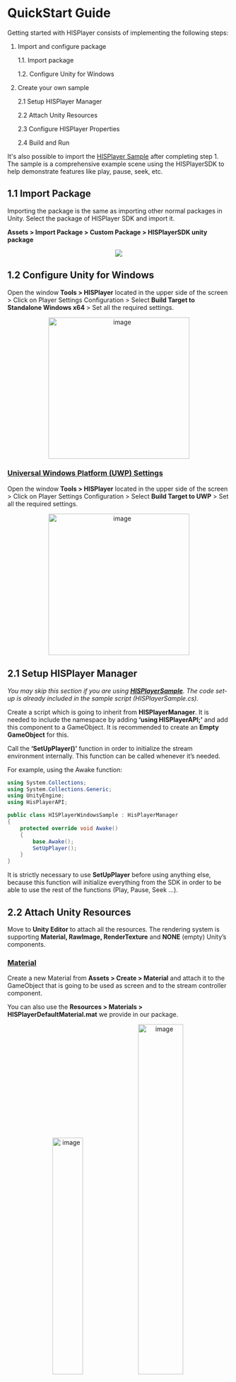 # QuickStart Guide
Getting started with HISPlayer consists of implementing the following steps:

1. Import and configure package   

      1.1. Import package
 
      1.2. Configure Unity for Windows
   
2. Create your own sample
   
    2.1 Setup HISPlayer Manager
   
    2.2 Attach Unity Resources
   
    2.3 Configure HISPlayer Properties

    2.4 Build and Run

It's also possible to import the [HISPlayer Sample](https://hisplayer.github.io/UnityWindows-SDK/#/import-sample) after completing step 1. The sample is a comprehensive example scene using the HISPlayerSDK to help demonstrate features like play, pause, seek, etc.

## 1.1 Import Package
Importing the package is the same as importing other normal packages in Unity. Select the package of HISPlayer SDK and import it.

**Assets > Import Package > Custom Package > HISPlayerSDK unity package**

<p align="center">
<img src="./assets/import-package.png">
</p>

## 1.2 Configure Unity for Windows
Open the window **Tools > HISPlayer** located in the upper side of the screen > Click on Player Settings Configuration > Select **Build Target to Standalone Windows x64** > Set all the required settings.

<p align="center">
<img width="319" alt="image" src="https://github.com/HISPlayer/UnityWindows-SDK/assets/47497948/0f8d483e-2e3a-4d97-8210-35b7741373c5">
</p>

### <ins>Universal Windows Platform (UWP) Settings</ins>
Open the window **Tools > HISPlayer** located in the upper side of the screen > Click on Player Settings Configuration > Select **Build Target to UWP** > Set all the required settings.

<p align="center">
<img width="319" alt="image" src="https://github.com/HISPlayer/UnityWindows-SDK/assets/32887298/7aa4a0f9-fad0-4ac7-bf40-a339f88c8398">
</p>

## 2.1 Setup HISPlayer Manager
*You may skip this section if you are using [**HISPlayerSample**](./import-sample.md). The code set-up is already included in the sample script (HISPlayerSample.cs).*

Create a script which is going to inherit from **HISPlayerManager**. It is needed to include the namespace by adding **‘using HISPlayerAPI;’** and add this component to a GameObject. It is recommended to create an **Empty GameObject** for this.

Call the **‘SetUpPlayer()’** function in order to initialize the stream environment internally. This function can be called whenever it’s needed.

For example, using the Awake function:
```C#
using System.Collections;
using System.Collections.Generic;
using UnityEngine;
using HisPlayerAPI;

public class HISPlayerWindowsSample : HisPlayerManager
{
    protected override void Awake()
    {
        base.Awake();
        SetUpPlayer();
    }
}
```
It is strictly necessary to use **SetUpPlayer** before using anything else, because this function will initialize everything from the SDK in order to be able to use the rest of the functions (Play, Pause, Seek …).

## 2.2 Attach Unity Resources
Move to **Unity Editor** to attach all the resources. The rendering system is supporting **Material, RawImage, RenderTexture** and **NONE** (empty)  Unity’s components.

### <ins>Material</ins>
Create a new Material from **Assets > Create > Material** and attach it to the GameObject that is going to be used as screen and to the stream controller component. 

You can also use the **Resources > Materials > HISPlayerDefaultMaterial.mat** we provide in our package. 

<p align="center">
<img width=37% alt="image" src="https://github.com/HISPlayer/UnityAndroid-SDK/assets/47497948/eacab2a8-7cee-4218-add9-98672f250540">
<img width=45% alt="image" src="https://github.com/HISPlayer/UnityWebGL-SDK/assets/47497948/ffe0ea80-d66b-4fac-beb0-01152bce200e">
</p>

### <ins>Raw Image</ins>
This action will be related to Unity’s Canvas. If there is not a Canvas created yet, creating a **Raw Image** will create one automatically.

For the creation, select **GameObject > UI > Raw Image**. Once it is created, attach it to the stream controller component

<p align="center">
<img width="400" alt="image" src="https://github.com/HISPlayer/UnityWebGL-SDK/assets/47497948/5dcc7a3f-7de5-4e87-a5e3-3e08587360b4">
</p>

### <ins>RenderTexture</ins>
For this you can use the RenderTexture we provide or create a RenderTexture from zero. In the first case, go to the Resources folder of our package and attach the **Resources > Materials > HISPlayerDefaultMaterialRenderTexture.mat** to the GameObject that is going to be used as screen and the **Resources > RenderTextures > HISPlayerRenderTexture.renderTexture** to the stream controller component.

For creating it from zero, select **Assets > Create > Render Texutre** and then create a **Material** referencing the **Render Texture**. This last action can be done automatically by grabbing the **Render Texture** and dropping it at the end of a GameObject's Inspector with the component **Mesh Renderer** with **Material field empty**. This will create the new material inside a **Materials** folder. 

Once all this process it’s done, associate the **RenderTexture** to the script component.

<p align="center">
<img src="https://github.com/HISPlayer/UnityiOS-SDK/assets/47497948/a0f26bc1-c7b1-432e-ad87-1a2d203d32c8">
</p>

## 2.3 Configure HISPlayer Properties

### <ins>License Key</ins>
Input the license key that is associated with the SDK. If the license key is not valid, the player won't work and will throw an error message. License key is not required for Unity Editor usage.

<p align="center">
<img width="400" src="./assets/license-key-windows.PNG">
</p>


### <ins>Multi Stream Properties</ins>

Use **Multi Stream Properties** to set all configurations needed for multi stream. However, currently HISPlayer Windows SDK only supports single stream. Multi stream support will be added in the future. It starts with 0 elements. Adding more elements will be ignored until multi stream support is supported. Each element added has its own configuration.

### <ins>Multi Stream Properties</ins>
Use Multi Stream Properties to set all the configuration needed for multi stream. However, currently HISPlayer Windows SDK only supports single stream. Multi stream support will be added in the future. It starts with 0 elements. Adding more elements will be ignored until multi stream support is supported. 

Each element added has its own configuration for multiple players and corresponds to 1 Render Surface. If you just need a single stream, then you just need to add 1 element with 1 URL.

* <span style="color:blue">**Render Mode**</span>: Select the render surface. It can be RenderTexture, Material, RawImage or NONE.
* <span style="color:blue">**Material**</span>: Attach the **Material** asset created to the **Material** section of the element.
* <span style="color:blue">**Raw Image**</span>: Attach the **RawImage** asset created to the **RawImage** section of the element.
* <span style="color:blue">**Render Texture**</span>: Attach the **RenderTexture** to the **RenderTexture** section of the element.
* <span style="color:blue">**URL**</span>: Add the URL associated to the stream. Each stream can have multiple URLs, therefore users can use the same render surface to play different URLs.
* <span style="color:blue">**Autoplay**</span>: Property to determine whether the player will start automatically after set up.
* <span style="color:blue">**LoopPlayback (Read-only)**</span>: Loop the current playback. It's true by default. To modify this value, please, use the Editor or the constructor **StreamProperties(loopPlayback, autoTransition)**.
* <span style="color:blue">**AutoTransition (Read-only)**</span>: Change the playback to the next video in the playlist. This action won't have effect when loopPlayback is true. It's false by default. To modify this value, please, use the Editor or the constructor **StreamProperties(loopPlayback, autoTransition)**.

<p align="center">
<img width="479" alt="image" src="https://github.com/HISPlayer/UnityAndroid-SDK/assets/47497948/7d94655c-2d91-4a1b-b90e-36ab1dbfa1da">
</p>

## 2.4 Build and Run
Once the configuration it’s done, open **‘Build Settings’** and press **‘Build And Run’**.
<p align="center">
<img src="./assets/build-run.png" width=60%>
</p>
